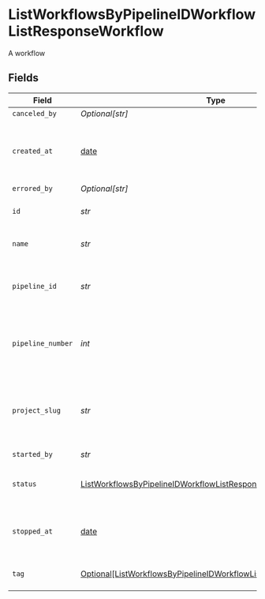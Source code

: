 # ListWorkflowsByPipelineIDWorkflowListResponseWorkflow

A workflow


## Fields

| Field                                                                                                                                                     | Type                                                                                                                                                      | Required                                                                                                                                                  | Description                                                                                                                                               | Example                                                                                                                                                   |
| --------------------------------------------------------------------------------------------------------------------------------------------------------- | --------------------------------------------------------------------------------------------------------------------------------------------------------- | --------------------------------------------------------------------------------------------------------------------------------------------------------- | --------------------------------------------------------------------------------------------------------------------------------------------------------- | --------------------------------------------------------------------------------------------------------------------------------------------------------- |
| `canceled_by`                                                                                                                                             | *Optional[str]*                                                                                                                                           | :heavy_minus_sign:                                                                                                                                        | N/A                                                                                                                                                       |                                                                                                                                                           |
| `created_at`                                                                                                                                              | [date](https://docs.python.org/3/library/datetime.html#date-objects)                                                                                      | :heavy_check_mark:                                                                                                                                        | The date and time the workflow was created.                                                                                                               |                                                                                                                                                           |
| `errored_by`                                                                                                                                              | *Optional[str]*                                                                                                                                           | :heavy_minus_sign:                                                                                                                                        | N/A                                                                                                                                                       |                                                                                                                                                           |
| `id`                                                                                                                                                      | *str*                                                                                                                                                     | :heavy_check_mark:                                                                                                                                        | The unique ID of the workflow.                                                                                                                            |                                                                                                                                                           |
| `name`                                                                                                                                                    | *str*                                                                                                                                                     | :heavy_check_mark:                                                                                                                                        | The name of the workflow.                                                                                                                                 | build-and-test                                                                                                                                            |
| `pipeline_id`                                                                                                                                             | *str*                                                                                                                                                     | :heavy_check_mark:                                                                                                                                        | The ID of the pipeline this workflow belongs to.                                                                                                          | 5034460f-c7c4-4c43-9457-de07e2029e7b                                                                                                                      |
| `pipeline_number`                                                                                                                                         | *int*                                                                                                                                                     | :heavy_check_mark:                                                                                                                                        | The number of the pipeline this workflow belongs to.                                                                                                      | 25                                                                                                                                                        |
| `project_slug`                                                                                                                                            | *str*                                                                                                                                                     | :heavy_check_mark:                                                                                                                                        | The project-slug for the pipeline this workflow belongs to.                                                                                               | gh/CircleCI-Public/api-preview-docs                                                                                                                       |
| `started_by`                                                                                                                                              | *str*                                                                                                                                                     | :heavy_check_mark:                                                                                                                                        | N/A                                                                                                                                                       |                                                                                                                                                           |
| `status`                                                                                                                                                  | [ListWorkflowsByPipelineIDWorkflowListResponseWorkflowStatus](../../models/operations/listworkflowsbypipelineidworkflowlistresponseworkflowstatus.md)     | :heavy_check_mark:                                                                                                                                        | The current status of the workflow.                                                                                                                       |                                                                                                                                                           |
| `stopped_at`                                                                                                                                              | [date](https://docs.python.org/3/library/datetime.html#date-objects)                                                                                      | :heavy_check_mark:                                                                                                                                        | The date and time the workflow stopped.                                                                                                                   |                                                                                                                                                           |
| `tag`                                                                                                                                                     | [Optional[ListWorkflowsByPipelineIDWorkflowListResponseWorkflowTag]](../../models/operations/listworkflowsbypipelineidworkflowlistresponseworkflowtag.md) | :heavy_minus_sign:                                                                                                                                        | Tag used for the workflow                                                                                                                                 | setup                                                                                                                                                     |